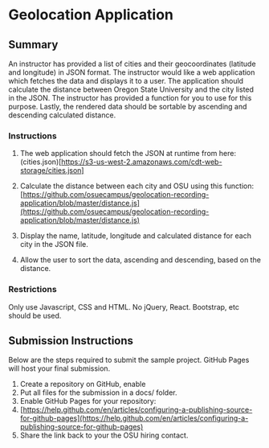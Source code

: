 

# Geolocation Application

## Summary

An instructor has provided a list of cities and their geocoordinates (latitude and longitude) in JSON format. The instructor would like a web application which fetches the data and displays it to a user. The application should calculate the distance between Oregon State University and the city listed in the JSON. The instructor has provided a function for you to use for this purpose. Lastly, the rendered data should be sortable by ascending and descending calculated distance.

### Instructions

1. The web application should fetch the JSON at runtime from here: (cities.json)[https://s3-us-west-2.amazonaws.com/cdt-web-storage/cities.json]

2. Calculate the distance between each city and OSU using this function:
[https://github.com/osuecampus/geolocation-recording-application/blob/master/distance.js](https://github.com/osuecampus/geolocation-recording-application/blob/master/distance.js)

3. Display the name, latitude, longitude and calculated distance for each city in the JSON file.

4. Allow the user to sort the data, ascending and descending, based on the distance.

### Restrictions

Only use Javascript, CSS and HTML. No jQuery, React. Bootstrap, etc should be used.


## Submission Instructions

Below are the steps required to submit the sample project. GitHub Pages will host your final submission.

1. Create a repository on GitHub, enable 
2. Put all files for the submission in a docs/ folder.
3. Enable GitHub Pages for your repository:
4. [https://help.github.com/en/articles/configuring-a-publishing-source-for-github-pages](https://help.github.com/en/articles/configuring-a-publishing-source-for-github-pages)
5. Share the link back to your the OSU hiring contact.

